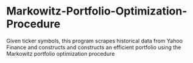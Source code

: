 # Markowitz-Portfolio-Optimization-Procedure
Given ticker symbols, this program scrapes historical data from Yahoo Finance and constructs and constructs an efficient portfolio using the Markowitz portfolio optimization procedure
